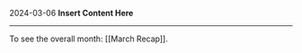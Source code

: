 2024-03-06
__Insert Content Here__
_______________________
To see the overall month: [[March Recap]].